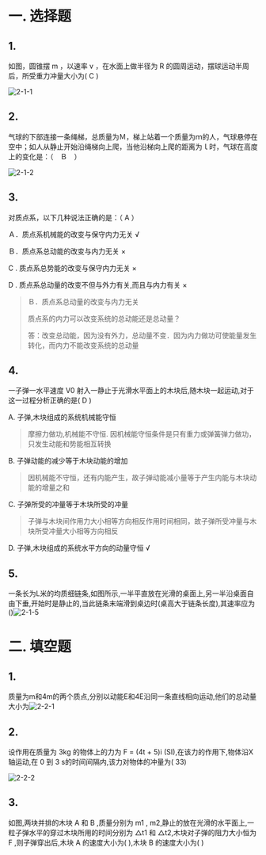 # 一. 选择题

## 1.

如图，圆锥摆 m ，以速率 v ，在水面上做半径为 R 的圆周运动，摆球运动半周后，所受重力冲量大小为(  C  )

![2-1-1](/home/erfenjiao/Pictures/大物/2-1-1.jpg)



## 2.

气球的下部连接一条绳梯，总质量为Ｍ，梯上站着一个质量为ｍ的人，气球悬停在空中；如人从静止开始沿绳梯向上爬，当他沿梯向上爬的距离为ｌ时，气球在高度上的变化是：（　Ｂ　）

![2-1-2](/home/erfenjiao/Pictures/大物/2-1-2.jpg)



## 3.

对质点系，以下几种说法正确的是：（ A ）

Ａ．质点系机械能的改变与保守内力无关 √

Ｂ．质点系总动能的改变与内力无关         ×

C .  质点系总势能的改变与保守内力无关  ×

D . 质点系总动量的改变不但与外力有关,而且与内力有关 ×   

> Ｂ．质点系总动量的改变与内力无关
>
> 质点系的内力可以改变系统的总动能还是总动量？
>
> 答：改变总动能，因为没有外力，总动量不变．因为内力做功可使能量发生转化，而内力不能改变系统的总动量



## 4.

一子弹一水平速度 V0 射入一静止于光滑水平面上的木块后,随木块一起运动,对于这一过程分析正确的是( D ) 

A. 子弹,木块组成的系统机械能守恒

> 摩擦力做功,机械能不守恒. 因机械能守恒条件是只有重力或弹簧弹力做功，只发生动能和势能相互转换

B. 子弹动能的减少等于木块动能的增加

> 因机械能不守恒，还有内能产生，故子弹动能减小量等于产生内能与木块动能的增量之和

C. 子弹所受的冲量等于木块所受的冲量

> 子弹与木块间作用力大小相等方向相反作用时间相同，故子弹所受冲量与木块所受冲量大小相等方向相反

D. 子弹,木块组成的系统水平方向的动量守恒 √

 ## 5.

一条长为L米的均质细链条,如图所示,一半平直放在光滑的桌面上,另一半沿桌面自由下垂,开始时是静止的,当此链条末端滑到桌边时(桌高大于链条长度),其速率应为()![2-1-5](/home/erfenjiao/Pictures/大物/2-1-5.jpg)



# 二. 填空题

## 1.

质量为m和4m的两个质点,分别以动能E和4E沿同一条直线相向运动,他们的总动量大小为![2-2-1](/home/erfenjiao/Pictures/大物/2-2-1.jpg)



## 2.

设作用在质量为 3kg 的物体上的力为 F = (4t + 5)i (SI),在该力的作用下,物体沿X轴运动,在 0 到 3 s的时间间隔内,该力对物体的冲量为( 33)

![2-2-2](/home/erfenjiao/Pictures/大物/2-2-2.jpg)



## 3.

如图,两块并排的木块 A 和 B ,质量分别为 m1 , m2,静止的放在光滑的水平面上,一粒子弹水平的穿过木块所用的时间分别为 △t1 和 △t2,木块对子弹的阻力大小恒为 F ,则子弹穿出后,木块 A 的速度大小为( ),木块 B 的速度大小为( )

